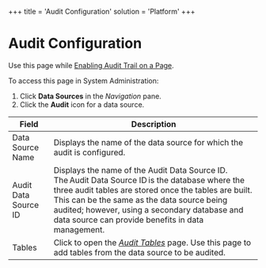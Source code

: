 +++
title = 'Audit Configuration'
solution = 'Platform'
+++

# Audit Configuration

<div class="use">

Use this page while [Enabling Audit Trail on a
Page](../../WebApp_Dev/Enable_Audit_Trail_on_a_Page).

</div>

To access this page in System Administration:

1.  Click **Data Sources** in the *Navigation* pane.
2.  Click the **Audit** icon for a data
source.

| Field                | Description                                                                                                                                                                                                                                                                                                    |
| -------------------- | -------------------------------------------------------------------------------------------------------------------------------------------------------------------------------------------------------------------------------------------------------------------------------------------------------------- |
| Data Source Name     | Displays the name of the data source for which the audit is configured.                                                                                                                                                                                                                                        |
| Audit Data Source ID | Displays the name of the Audit Data Source ID. The Audit Data Source ID is the database where the three audit tables are stored once the tables are built. This can be the same as the data source being audited; however, using a secondary database and data source can provide benefits in data management. |
| Tables               | Click to open the *[Audit Tables](Audit_Tables)* page. Use this page to add tables from the data source to be audited.                                                                                                                                                                                     |
